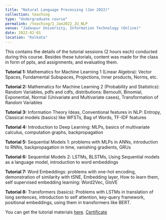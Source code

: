 ```yaml
---
title: "Natural Language Processing (Jan 2022)"
collection: teaching
type: "Undergraduate course"
permalink: /teaching/1_Jan2022_JU_NLP
venue: "Jadavpur University, Information Technology (Online)"
date: 2022-02-01
location: "Kolkata"
---
```


This contains the details of the tutorial sessions (2 hours each) conducted during this course. Besides these tutorials, content was made for the class in form of ppts, and assignments, and evaluating them.  

**Tutorial 1:** Mathematics for Machine Learning 1 (Linear Algebra): Vector Spaces, Fundamental Subspaces, Projections, Inner products, Norms, etc.  

**Tutorial 2:** Mathematics for Machine Learning 2 (Probability and Statistics): Random Variables, pdfs and cdfs, distributions: Bernoulli, Binomial, Exponential, Normal (Univariate and Multivariate cases), Transformation of Random Variables

**Tutorial 3:** Information Theory Ideas, Conventional features in NLP: Entropy, Classical models (basics) like WFSTs, Bag of Words, TF-IDF features

**Tutorial 4:** Introduction to Deep Learning: MLPs, basics of multivariate calculus, computation graphs, backpropagation  

**Tutorial 5:** Sequential Models 1: problems with MLPs in ANNs, introduction to RNNs, backpropagation in time, vanishing gradients, GRUs

**Tutorial 6:** Sequential Models 2: LSTMs, BLSTMs, Using Sequential models as a language model, introduction to word embeddings

**Tutorial 7:** Word Embeddings: problems with one-hot encoding, demonstration of similarity with tSNE, Embedding layer, How to learn them, self supervised embedding learning: Word2Vec, GloVE

**Tutorial 8:** Transformers (basics): Problems with LSTMs in translation of long sentences, introduction to self attention, key-query framework, positional embeddings, using them in transformers like BERT.

You can get the tutorial materials [here](https://drive.google.com/drive/folders/1yEpRApZcpXe-yyhcCIb3Jq18gkmvToEh?usp=sharing). [Certificate](https://drive.google.com/file/d/10uOTVcmnvzXlH3OspkqzHyomOJ7eqxfO/view?usp=sharing)